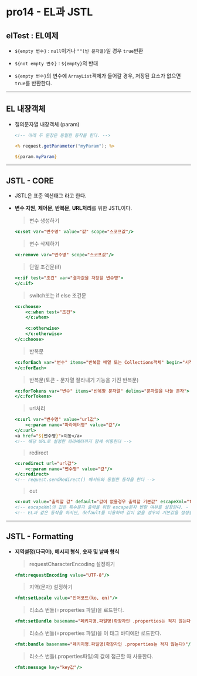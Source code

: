 #	pro14 - EL과 JSTL

##	elTest : EL예제

*	``${empty 변수}`` : ``null``이거나 ``""(빈 문자열)``일 경우 ``true``반환
	
*	``${not empty 변수}`` : ``${empty}``의 반대
	
*	``${empty 변수}``의 변수에 ``ArrayList``객체가 들어갈 경우, 저장된 요소가 없으면 ``true``를 반환한다.
	
---

##	EL 내장객체

*	질의문자열 내장객체 (param)
	
	```jsp
	<!-- 아래 두 문장은 동일한 동작을 한다. -->
	
	<% request.getParameter("myParam"); %>
		
	${param.myParam}
	```
	
---

##	JSTL - CORE

*	JSTL은 표준 액션태그 라고 한다.
	
*	**변수 지원**, **제어문**, **반복문**, **URL처리**를 위한 JSTL이다.

	>	변수 생성하기
	```jsp
	<c:set var="변수명" value="값" scope="스코프값"/>
	```
	
	>	변수 삭제하기
	```jsp
	<c:remove var="변수명" scope="스코프값"/>
	```
	
	>	단일 조건문(if)
	```jsp
	<c:if test="조건" var="결과값을 저장할 변수명">
	</c:if>
	```

	>	switch또는 if else 조건문	
	```jsp
	<c:choose>
		<c:when test="조건">
		</c:when>
		
		<c:otherwise>
		</c:otherwise>
	</c:choose>
	```
	
	>	반복문
	```jsp
	<c:forEach var="변수" items="반복할 배열 또는 Collections객체" begin="시작인덱스" end="끝인덱스" step="반복문의 스텝값" varStatus="반복문 상태변수">
	</c:forEach>
	```
	
	>	반복문(토큰 - 문자열 잘라내기 기능을 가진 반복문)
	```jsp
	<c:forTokens var="변수" items="반복할 문자열" delims="문자열을 나눌 문자">
	</c:forTokens>
	```
	
	>	url처리
	```jsp
	<c:url var="변수명" value="url값">
		<c:param name="파라메터명" value="값"/>
	</c:url>
	<a href="${변수명}">이동</a>
	<!-- 해당 URL로 설정한 파라메터까지 함께 이동한다 -->
	```
	
	>	redirect
	```jsp
	<c:redirect url="url값">
		<c:param name="변수명" value="값"/>
	</c:redirect>
	<!-- request.sendRedirect() 메서드와 동일한 동작을 한다 -->
	```

	>	out	
	```jsp
	<c:out value="출력할 값" default="값이 없을경우 출력할 기본값" escapeXml="true"/>
	<!-- escapeXml의 값은 특수문자 출력을 위한 escape문자 변환 여부를 설정한다. - 기본값:true(escape문자 사용함) -->	
	<!-- EL과 같은 동작을 하지만, default를 이용하여 값이 없을 경우의 기본값을 설정할 수 있다는 장점이 있다. -->
	```
	
---

##	JSTL - Formatting

*	**지역설정(다국어)**, **메시지 형식**, **숫자 및 날짜 형식**

	>	requestCharacterEncoding 설정하기
	```jsp
	<fmt:requestEncoding value="UTF-8"/>
	```
	
	>	지역(문자) 설정하기
	```jsp
	<fmt:setLocale value="언어코드(ko, en)"/>
	```
	
	>	리소스 번들(=properties 파일)을 로드한다.
	```jsp
	<fmt:setBundle basename="페키지명.파일명(확장자인 .properties는 적지 않는다)"/>
	```
	
	>	리소스 번들(=properties 파일)을 이 태그 바디에만 로드한다.
	```jsp
	<fmt:bundle basename="페키지명.파일명(확장자인 .properties는 적지 않는다)"/>
	```
	
	>	리소스 번들(.properties파일)의 값에 접근할 때 사용한다.
	```jsp
	<fmt:message key="key값"/>
	```